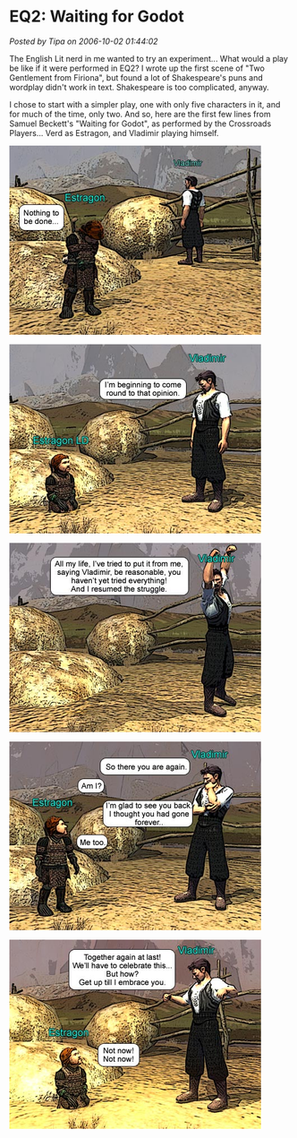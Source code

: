 # EQ2: Waiting for Godot

*Posted by Tipa on 2006-10-02 01:44:02*

The English Lit nerd in me wanted to try an experiment... What would a play be like if it were performed in EQ2? I wrote up the first scene of "Two Gentlement from Firiona", but found a lot of Shakespeare's puns and wordplay didn't work in text. Shakespeare is too complicated, anyway.

I chose to start with a simpler play, one with only five characters in it, and for much of the time, only two. And so, here are the first few lines from Samuel Beckett's "Waiting for Godot", as performed by the Crossroads Players... Verd as Estragon, and Vladimir playing himself.

![WFG Panel 1](../../../uploads/2006/10/godot1.jpg)

![WFG Panel 2](../../../uploads/2006/10/godot2.jpg)

![WFG Panel 3](../../../uploads/2006/10/godot3.jpg)

![WFG Panel 4](../../../uploads/2006/10/godot4.jpg)

![WFG Panel 5](../../../uploads/2006/10/godot5.jpg)
